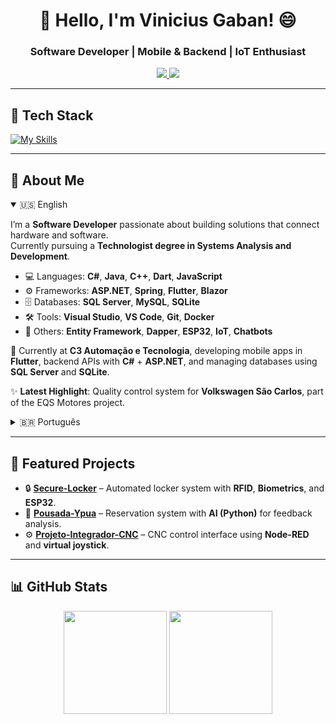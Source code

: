 <h1 align="center">👋 Hello, I'm Vinicius Gaban! 😄</h1>
<h3 align="center">Software Developer | Mobile & Backend | IoT Enthusiast</h3>

<p align="center">
  <a href="https://wa.me/5516991000062" target="_blank">
    <img src="https://img.shields.io/badge/-WhatsApp-25D366?style=for-the-badge&logo=whatsapp&logoColor=white" />
  </a>
  <a href="https://www.linkedin.com/in/vinicius-gaban/" target="_blank">
    <img src="https://img.shields.io/badge/-LinkedIn-0077B5?style=for-the-badge&logo=linkedin&logoColor=white" />
  </a>
</p>

---

## 🚀 Tech Stack
[![My Skills](https://skillicons.dev/icons?i=dotnet,cs,java,dart,flutter,react,azure,docker,mysql,sqlite,git,figma,html,css,js,bootstrap,hibernate,spring)](https://skillicons.dev)

---

## 📌 About Me

<details open>
  <summary>🇺🇸 English</summary>

I’m a **Software Developer** passionate about building solutions that connect hardware and software.  
Currently pursuing a **Technologist degree in Systems Analysis and Development**.  

- 💻 Languages: **C#**, **Java**, **C++**, **Dart**, **JavaScript**  
- ⚙️ Frameworks: **ASP.NET**, **Spring**, **Flutter**, **Blazor**  
- 🗄️ Databases: **SQL Server**, **MySQL**, **SQLite**  
- 🛠️ Tools: **Visual Studio**, **VS Code**, **Git**, **Docker**  
- 🔗 Others: **Entity Framework**, **Dapper**, **ESP32**, **IoT**, **Chatbots**  

💼 Currently at **C3 Automação e Tecnologia**, developing mobile apps in **Flutter**, backend APIs with **C#** + **ASP.NET**, and managing databases using **SQL Server** and **SQLite**.  

✨ **Latest Highlight**: Quality control system for **Volkswagen São Carlos**, part of the EQS Motores project.  

</details>

<details>
  <summary>🇧🇷 Português</summary>

Sou **Desenvolvedor de Sistemas**, cursando **Análise e Desenvolvimento de Sistemas**.  

- 💻 Linguagens: **C#**, **Java**, **C++**, **Dart**, **JavaScript**  
- ⚙️ Frameworks: **ASP.NET**, **Spring**, **Flutter**, **Blazor**  
- 🗄️ Bancos de dados: **SQL Server**, **MySQL**, **SQLite**  
- 🛠️ Ferramentas: **Visual Studio**, **VS Code**, **Git**, **Docker**  
- 🔗 Outros: **Entity Framework**, **Dapper**, **ESP32**, **IoT**, **Chatbots**  

💼 Hoje trabalho na **C3 Automação e Tecnologia**, com desenvolvimento de apps em **Flutter**, APIs com **C#** + **ASP.NET**, e bancos de dados com **SQL Server** e **SQLite**.  

✨ **Destaque recente**: Sistema de controle de qualidade para a **Volkswagen São Carlos**.  

</details>

---

## 💼 Featured Projects

- 🔒 [**Secure-Locker**](https://github.com/Gaban03/Secure-Locker) – Automated locker system with **RFID**, **Biometrics**, and **ESP32**.  
- 🏨 [**Pousada-Ypua**](https://github.com/SENAISP-Unid601-Projetos/PousadaYpua) – Reservation system with **AI (Python)** for feedback analysis.  
- ⚙️ [**Projeto-Integrador-CNC**](https://github.com/Gaban03/Projeto-Integrador-CNC) – CNC control interface using **Node-RED** and **virtual joystick**.  

---

## 📊 GitHub Stats
<p align="center">
  <img src="https://github-readme-stats.vercel.app/api?username=Gaban03&show_icons=true&theme=dark" height="165" />
  <img src="https://github-readme-stats.vercel.app/api/top-langs/?username=Gaban03&layout=compact&theme=dark" height="165" />
</p>
